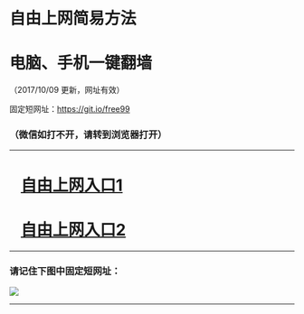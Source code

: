 ﻿# 自由上网简易方法

# 电脑、手机一键翻墙

（2017/10/09 更新，网址有效）

固定短网址：https://git.io/free99

### （微信如打不开，请转到浏览器打开）


***





# &nbsp;&nbsp; <a href="http://ft1305016088.fwq-tz-1001.info/fwqtz01.html?t=100900131924 " target="_blank">自由上网入口1</a>
# &nbsp;&nbsp; <a href="http://ft1462721652.fwq-tz-1002.info/fwqtz02.html?t=100900128919 " target="_blank">自由上网入口2</a>
***

### 请记住下图中固定短网址：

<img src="https://s3-us-west-2.amazonaws.com/fwq-1001/yjfq-20170905okok.png" /> 


***

